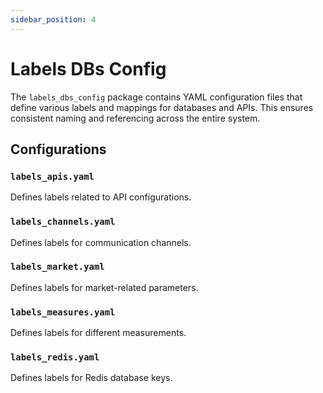 ```yaml
---
sidebar_position: 4
---
```


# Labels DBs Config

The `labels_dbs_config` package contains YAML configuration files that define various labels and mappings for databases and APIs. This ensures consistent naming and referencing across the entire system.

## Configurations

### `labels_apis.yaml`
Defines labels related to API configurations.

### `labels_channels.yaml`
Defines labels for communication channels.

### `labels_market.yaml`
Defines labels for market-related parameters.

### `labels_measures.yaml`
Defines labels for different measurements.

### `labels_redis.yaml`
Defines labels for Redis database keys.